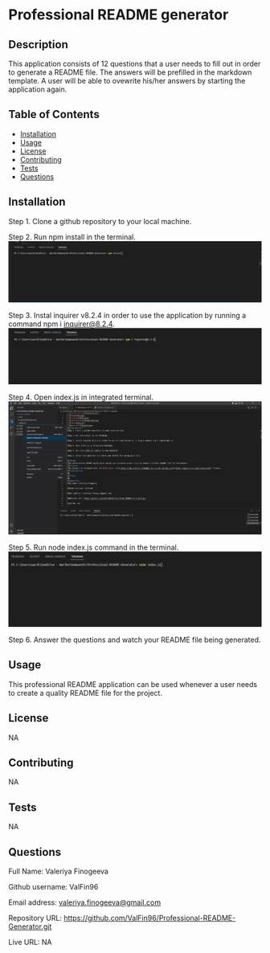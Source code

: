 # Professional README generator

## Description

This application consists of 12 questions that a user needs to fill out in order to generate a README file. The answers will be prefilled in the markdown template. A user will be able to ovewrite his/her answers by starting the application again.

## Table of Contents

- [Installation](#installation)
- [Usage](#usage)
- [License](#license)
- [Contributing](#contributing)
- [Tests](#tests)
- [Questions](#questions)

## Installation

Step 1. Clone a github repository to your local machine.

Step 2. Run npm install in the terminal.
![Screenshot.](./images/Screenshot-npm%20install.jpg)

Step 3. Instal inquirer v8.2.4 in order to use the application by running a command npm i inquirer@8.2.4.
![Screenshot.](./images/Screenshot%20-%20inquirer.jpg)

Step 4. Open index.js in integrated terminal.
![Screenshot.](./images/Screenshot%20-%20index.jpg)

Step 5. Run node index.js command in the terminal.
![Screenshot.](./images/Screenshot-%20node-index.jpg)

Step 6. Answer the questions and watch your README file being generated.

## Usage

This professional README application can be used whenever a user needs to create a quality README file for the project.

## License

NA

## Contributing

NA

## Tests

NA

## Questions

Full Name: Valeriya Finogeeva

Github username: ValFin96

Email address: valeriya.finogeeva@gmail.com

Repository URL: https://github.com/ValFin96/Professional-README-Generator.git

Live URL: NA

